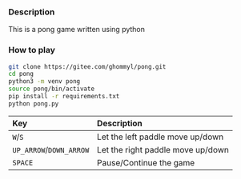 ### Description
This is a pong game written using python
### How to play
```bash
git clone https://gitee.com/ghommyl/pong.git
cd pong
python3 -m venv pong
source pong/bin/activate
pip install -r requirements.txt
python pong.py
```

|Key|Description|
|:--|:--|
|`W`/`S`|Let the left paddle move up/down|
|`UP_ARROW`/`DOWN_ARROW`|Let the right paddle move up/down|
|`SPACE`|Pause/Continue the game|
